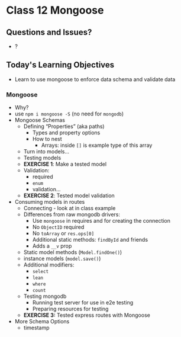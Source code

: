 # Class 12 Mongoose

## Questions and Issues?

* ?

## Today's Learning Objectives
* Learn to use mongoose to enforce data schema and
validate data

### Mongoose
* Why?
* use `npm i mongoose -S` (no need for `mongodb`)
* Mongoose Schemas
	* Defining “Properties” (aka paths)
		* Types and property options
		* How to nest
			* Arrays: inside `[]` is example type of this array
	* Turn into models...
	* Testing models
    * **EXERCISE 1**: Make a tested model
	* Validation:
    	* required
		* `enum`
		* validation...
    * **EXERCISE 2**: Tested model validation
* Consuming models in routes
    * Connecting - look at in class example
    * Differences from raw mongodb drivers:
        * Use `mongoose` in requires and for creating the connection
        * No `ObjectID` required
        * No `toArray` or `res.ops[0]`
        * Additional static methods: `findById` and friends
        * Adds a `__v` prop
	* Static model methods (`Model.findOne()`)
	* instance models (`model.save()`)
	* Additional modifiers:
		* `select`
		* `lean`
		* `where`
		* `count`
    * Testing mongodb
        * Running test server for use in e2e testing
        * Preparing resources for testing
    * **EXERCISE 3:** Tested express routes with Mongoose
* More Schema Options
	* timestamp